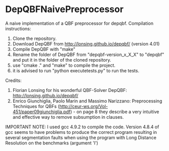 # DepQBFNaivePreprocessor
A naive implementation of a QBF preprocessor for depqbf.
Compilation instructions:

1. Clone the repository.
2. Download DepQBF from http://lonsing.github.io/depqbf/ (version 4.01)
3. Compile DepQBF with "make"
4. Rename the folder of DepQBF from "depqbf-version_x_X_X" to "depqbf" and put it in the folder of the cloned repository.
5. use "cmake ." and "make" to compile the project.
6. it is advised to run "python executetests.py" to run the tests.


Credits:

1. Florian Lonsing for his wonderful QBF-Solver DepQBF: http://lonsing.github.io/depqbf/
2. Enrico Giunchiglia, Paolo Marin and Massimo Narizzano: Preprocessing Techniques
for QBFs (http://ceur-ws.org/Vol-451/paper09giunchiglia.pdf) - on page 8 they describe a very intuitive and effective way to remove subsumption in clauses. 

IMPORTANT NOTE: 
I used gcc 4.9.2 to compile the code. Version 4.8.4 of gcc seems to have problems to produce the correct program resulting in several segmentation faults when using the program with Long Distance Resolution on the benchmarks (argument 'l')


